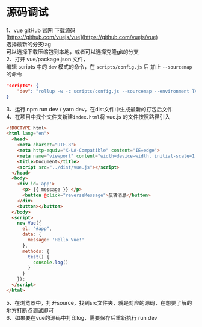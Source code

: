 # 源码调试
1、vue gitHub 官网 下载源码<br />[https://github.com/vuejs/vue](https://github.com/vuejs/vue)<br />选择最新的分支tag<br />可以选择下载压缩包到本地，或者可以选择克隆git的分支<br />2、打开 vue/package.json 文件，<br />编辑 scripts 中的 `dev` 模式的命令，在 `scripts/config.js` 后 加上 `--sourcemap` 的命令
```json
"scripts": {
    "dev": "rollup -w -c scripts/config.js --sourcemap --environment TARGET:web-full-dev",
}
```
3、运行 npm run dev / yarn dev，在dist文件中生成最新的打包后文件<br />4、在项目中找个文件夹新建`index.html`将 vue.js 的文件按照路径引入
```html
<!DOCTYPE html>
<html lang="en">
  <head>
    <meta charset="UTF-8">
    <meta http-equiv="X-UA-Compatible" content="IE=edge">
    <meta name="viewport" content="width=device-width, initial-scale=1.0">
    <title>Document</title>
    <script src="../dist/vue.js"></script>
  </head>
  <body>
    <div id='app'>
      <p> {{ message }} </p>
      <button @click="reverseMessage">反转消息</button>
    </div>
    <button></button>
  </body>
  <script>
    new Vue({
      el: "#app",
      data: {
        message: 'Hello Vue!'
      },
      methods: {
        test() {
          console.log()
        }
      }
    });
  </script>
</html>
```
5、在浏览器中，打开source，找到src文件夹，就是对应的源码，在想要了解的地方打断点调试即可<br />6、如果要在vue的源码中打印log，需要保存后重新执行 run dev
